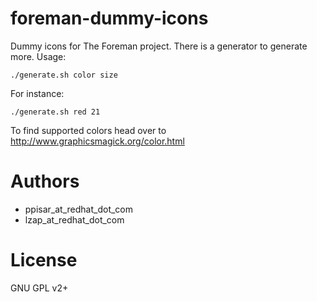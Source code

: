foreman-dummy-icons
===================

Dummy icons for The Foreman project. There is a generator to generate more.
Usage:

    ./generate.sh color size

For instance:

    ./generate.sh red 21

To find supported colors head over to http://www.graphicsmagick.org/color.html

Authors
=======

* ppisar_at_redhat_dot_com
* lzap_at_redhat_dot_com

License
=======

GNU GPL v2+
